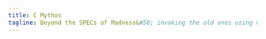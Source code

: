 ```yaml
---
title: C Mythos
tagline: Beyond the SPECs of Madness&#58; invoking the old ones using C spells. (basic familiarity with the cthulhu mythos and C is required)
---
```


